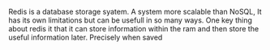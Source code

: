 Redis is a database storage syatem. A system more scalable
than NoSQL, It has its own limitations but can be usefull
in so many ways. One key thing about redis it that it can
store information within the ram and then store the useful
information later. Precisely when saved
